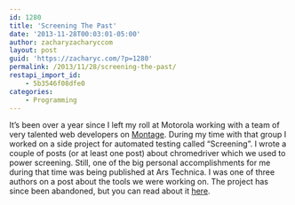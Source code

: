 ```yaml
---
id: 1280
title: 'Screening The Past'
date: '2013-11-28T00:03:01-05:00'
author: zacharyzacharyccom
layout: post
guid: 'https://zacharyc.com/?p=1280'
permalink: /2013/11/28/screening-the-past/
restapi_import_id:
    - 5b3546f08dfe0
categories:
    - Programming
---
```


It’s been over a year since I left my roll at Motorola working with a team of very talented web developers on [Montage](http://montagejs.org/). During my time with that group I worked on a side project for automated testing called “Screening”. I wrote a couple of posts (or at least one post) about chromedriver which we used to power screening. Still, one of the big personal accomplishments for me during that time was being published at Ars Technica. I was one of three authors on a post about the tools we were working on. The project has since been abandoned, but you can read about it [here](http://arstechnica.com/information-technology/2012/07/ninja-power-open-source-html5-toolset-hopes-to-unleash-the-web/).
